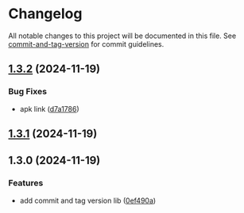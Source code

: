 # Changelog

All notable changes to this project will be documented in this file. See [commit-and-tag-version](https://github.com/absolute-version/commit-and-tag-version) for commit guidelines.

## [1.3.2](https://github.com/emrivero/bbl-quick-guide/compare/v1.3.1...v1.3.2) (2024-11-19)


### Bug Fixes

* apk link ([d7a1786](https://github.com/emrivero/bbl-quick-guide/commit/d7a178651cacd712d9d2cbaae7c0a5995bdc63a3))

## [1.3.1](https://github.com/emrivero/bbl-quick-guide/compare/v1.3.0...v1.3.1) (2024-11-19)

## 1.3.0 (2024-11-19)


### Features

* add commit and tag version lib ([0ef490a](https://github.com/emrivero/bbl-quick-guide/commit/0ef490a0db581d6eb85a6fb3ba74b07f8afa7f63))

